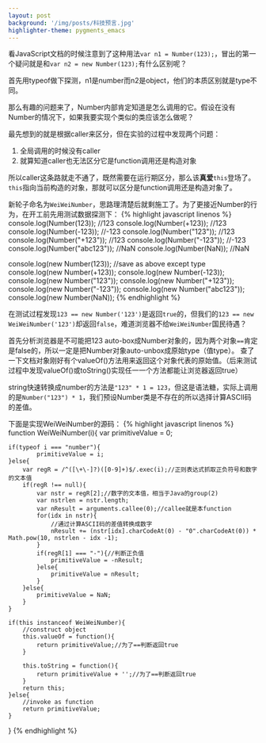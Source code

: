```yaml
---
layout: post
background: '/img/posts/科技预言.jpg'
highlighter-theme: pygments_emacs
---
```


看JavaScript文档的时候注意到了这种用法`var n1 = Number(123);`，冒出的第一个疑问就是和`var n2 = new Number(123);`有什么区别呢？

首先用typeof做下探测，n1是number而n2是object，他们的本质区别就是type不同。

那么有趣的问题来了，Number内部肯定知道是怎么调用的它。假设在没有Number的情况下，如果我要实现个类似的类应该怎么做呢？

最先想到的就是根据caller来区分，但在实验的过程中发现两个问题：
1. 全局调用的时候没有caller
2. 就算知道caller也无法区分它是function调用还是构造对象

所以caller这条路就走不通了，既然需要在运行期区分，那么该**真爱**`this`登场了。`this`指向当前构造的对象，那就可以区分是function调用还是构造对象了。

新轮子命名为`WeiWeiNumber`，思路理清楚后就剩施工了。为了更接近Number的行为，在开工前先用测试数据探测下：
{% highlight javascript linenos %}
console.log(Number(123));      //123
console.log(Number(+123));     //123
console.log(Number(-123));     //-123
console.log(Number("123"));    //123
console.log(Number("+123"));   //123
console.log(Number("-123"));   //-123
console.log(Number("abc123")); //NaN
console.log(Number(NaN));      //NaN

console.log(new Number(123)); //save as above except type
console.log(new Number(+123));
console.log(new Number(-123));
console.log(new Number("123"));
console.log(new Number("+123"));
console.log(new Number("-123"));
console.log(new Number("abc123"));
console.log(new Number(NaN));
{% endhighlight %}

在测试过程发现`123 == new Number('123')`是返回`true`的，但我们的`123 == new WeiWeiNumber('123')`却返回`false`，难道浏览器不给`WeiWeiNumber`国民待遇？

首先分析浏览器是不可能把123 auto-box成Number对象的，因为两个对象`==`肯定是false的，所以一定是把Number对象auto-unbox成原始type（值type）。 查了一下文档对象刚好有个valueOf()方法用来返回这个对象代表的原始值。（后来测试过程中发现valueOf()或toString()实现任一一个方法都能让浏览器返回true）

string快速转换成number的方法是`"123" * 1 = 123`，但这是语法糖，实际上调用的是`Number("123") * 1`，我们预设Number类是不存在的所以选择计算ASCII码的差值。

下面是实现WeiWeiNumber的源码：
{% highlight javascript linenos %}
function WeiWeiNumber(i){
    var primitiveValue = 0;
    
    if(typeof i === "number"){
            primitiveValue = i;
    }else{
        var regR = /^([\+\-]?)([0-9]+)$/.exec(i);//正则表达式抓取正负符号和数字的文本值
        if(regR !== null){
            var nstr = regR[2];//数字的文本值，相当于Java的group(2)
            var nstrlen = nstr.length;
            var nResult = arguments.callee(0);//callee就是本function
            for(idx in nstr){
                //通过计算ASCII码的差值转换成数字
                nResult += (nstr[idx].charCodeAt(0) - "0".charCodeAt(0)) * Math.pow(10, nstrlen - idx -1);
            }
            if(regR[1] === "-"){//判断正负值
                primitiveValue = -nResult;
            }else{
                primitiveValue = nResult;
            }
        }else{
            primitiveValue = NaN;
        }
    }
    
    if(this instanceof WeiWeiNumber){
        //construct object
        this.valueOf = function(){
            return primitiveValue;//为了==判断返回true
        }
        
        this.toString = function(){
            return primitiveValue + '';//为了==判断返回true
        }
        return this;
    }else{
        //invoke as function
        return primitiveValue;
    }
}
{% endhighlight %}